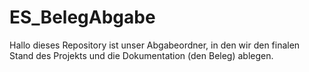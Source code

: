 # ES_BelegAbgabe
Hallo dieses Repository ist unser Abgabeordner, in den wir den finalen Stand des Projekts und die Dokumentation (den Beleg) ablegen.
